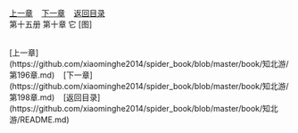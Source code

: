 
[上一章](https://github.com/xiaominghe2014/spider_book/blob/master/book/知北游/第196章.md)&nbsp;&nbsp;&nbsp;&nbsp;[下一章](https://github.com/xiaominghe2014/spider_book/blob/master/book/知北游/第198章.md)&nbsp;&nbsp;&nbsp;&nbsp;[返回目录](https://github.com/xiaominghe2014/spider_book/blob/master/book/知北游/README.md)
<br /> 第十五册 第十章 它 [图]<br />
    
  <br />
[上一章](https://github.com/xiaominghe2014/spider_book/blob/master/book/知北游/第196章.md)&nbsp;&nbsp;&nbsp;&nbsp;[下一章](https://github.com/xiaominghe2014/spider_book/blob/master/book/知北游/第198章.md)&nbsp;&nbsp;&nbsp;&nbsp;[返回目录](https://github.com/xiaominghe2014/spider_book/blob/master/book/知北游/README.md)
